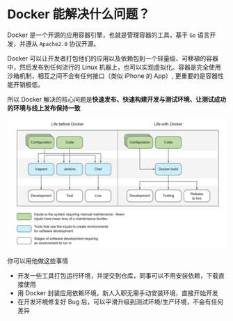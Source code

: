 # Docker 能解决什么问题？

Docker 是一个开源的应用容器引擎，也就是管理容器的工具，基于 `Go` 语言开发，并遵从 `Apache2.0` 协议开源。

Docker 可以让开发者打包他们的应用以及依赖包到一个轻量级、可移植的容器中，然后发布到任何流行的 Linux 机器上，也可以实现虚拟化。容器是完全使用沙箱机制，相互之间不会有任何接口（类似 iPhone 的 App）, 更重要的是容器性能开销极低。

所以 Docker 解决的核心问题是**快速发布、快速构建开发与测试环境、让测试成功的环境与线上发布保持一致**

![](images/deal.jpg)

你可以用他做这些事情

* 开发一些工具打包运行环境，并提交到仓库，同事可以不用安装依赖，下载直接使用
* 用 Docker 封装应用依赖环境，新人入职无需手动安装环境，直接开始开发
* 在开发环境修复好 Bug 后，可以平滑升级到测试环境/生产环境，不会有任何差异